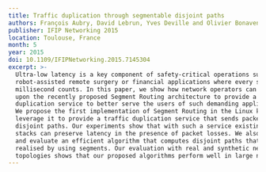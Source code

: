 ```yaml
---
title: Traffic duplication through segmentable disjoint paths
authors: François Aubry, David Lebrun, Yves Deville and Olivier Bonaventure
publisher: IFIP Networking 2015
location: Toulouse, France
month: 5
year: 2015
doi: 10.1109/IFIPNetworking.2015.7145304
excerpt: >-
  Ultra-low latency is a key component of safety-critical operations such as
  robot-assisted remote surgery or financial applications where every single
  millisecond counts. In this paper, we show how network operators can build
  upon the recently proposed Segment Routing architecture to provide a traffic
  duplication service to better serve the users of such demanding applications.
  We propose the first implementation of Segment Routing in the Linux kernel and
  leverage it to provide a traffic duplication service that sends packets over
  disjoint paths. Our experiments show that with such a service existing TCP
  stacks can preserve latency in the presence of packet losses. We also propose
  and evaluate an efficient algorithm that computes disjoint paths that can be
  realised by using segments. Our evaluation with real and synthetic network
  topologies shows that our proposed algorithms perform well in large networks.
---
```

